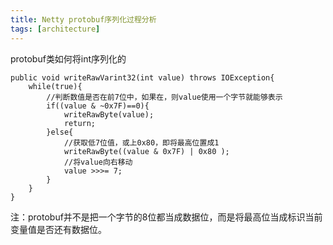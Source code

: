 ```yaml
---
title: Netty protobuf序列化过程分析
tags: [architecture]
---
```


protobuf类如何将int序列化的

```
public void writeRawVarint32(int value) throws IOException{
    while(true){
        //判断数值是否在前7位中，如果在，则value使用一个字节就能够表示
        if((value & ~0x7F)==0){
            writeRawByte(value);
            return;
        }else{
            //获取低7位值，或上0x80，即将最高位置成1
            writeRawByte((value & 0x7F) | 0x80 );
            //将value向右移动
            value >>>= 7;
        }
    }
}
```

注：protobuf并不是把一个字节的8位都当成数据位，而是将最高位当成标识当前变量值是否还有数据位。